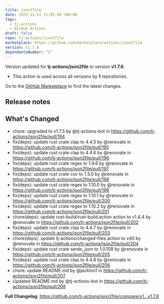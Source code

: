 ```yaml
---
title: json2file
date: 2023-11-11 11:01:50 +00:00
tags:
  - tj-actions
  - GitHub Actions
draft: false
repo: tj-actions/json2file
marketplace: https://github.com/marketplace/actions/json2file
version: v1.7.6
dependentsNumber: "1"
---
```



Version updated for **tj-actions/json2file** to version **v1.7.6**.
- This action is used across all versions by **1** repositories.

Go to the [GitHub Marketplace](https://github.com/marketplace/actions/json2file) to find the latest changes.

## Release notes

## What's Changed
* chore: upgraded to v1.7.5 by @tj-actions-bot in https://github.com/tj-actions/json2file/pull/194
* fix(deps): update rust crate clap to 4.4.5 by @renovate in https://github.com/tj-actions/json2file/pull/195
* fix(deps): update rust crate clap to 4.4.6 by @renovate in https://github.com/tj-actions/json2file/pull/196
* fix(deps): update rust crate regex to 1.9.6 by @renovate in https://github.com/tj-actions/json2file/pull/197
* fix(deps): update rust crate csv to 1.3.0 by @renovate in https://github.com/tj-actions/json2file/pull/198
* fix(deps): update rust crate regex to 1.10.0 by @renovate in https://github.com/tj-actions/json2file/pull/199
* fix(deps): update rust crate regex to 1.10.1 by @renovate in https://github.com/tj-actions/json2file/pull/200
* fix(deps): update rust crate regex to 1.10.2 by @renovate in https://github.com/tj-actions/json2file/pull/201
* chore(deps): update rust-build/rust-build.action action to v1.4.4 by @renovate in https://github.com/tj-actions/json2file/pull/202
* fix(deps): update rust crate clap to 4.4.7 by @renovate in https://github.com/tj-actions/json2file/pull/203
* chore(deps): update tj-actions/changed-files action to v40 by @renovate in https://github.com/tj-actions/json2file/pull/204
* fix(deps): update rust crate serde_json to 1.0.108 by @renovate in https://github.com/tj-actions/json2file/pull/205
* fix(deps): update rust crate clap to 4.4.8 by @renovate in https://github.com/tj-actions/json2file/pull/206
* chore: update README.md by @jackton1 in https://github.com/tj-actions/json2file/pull/207
* Updated README.md by @tj-actions-bot in https://github.com/tj-actions/json2file/pull/208


**Full Changelog**: https://github.com/tj-actions/json2file/compare/v1...v1.7.6
